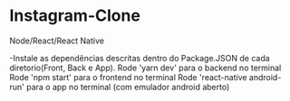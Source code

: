 # Instagram-Clone
Node/React/React Native

-Instale as dependências descritas dentro do Package.JSON de cada diretorio(Front, Back e App).
Rode 'yarn dev' para o backend no terminal
Rode 'npm start' para o frontend no terminal
Rode 'react-native android-run' para o app no terminal (com emulador android aberto)
